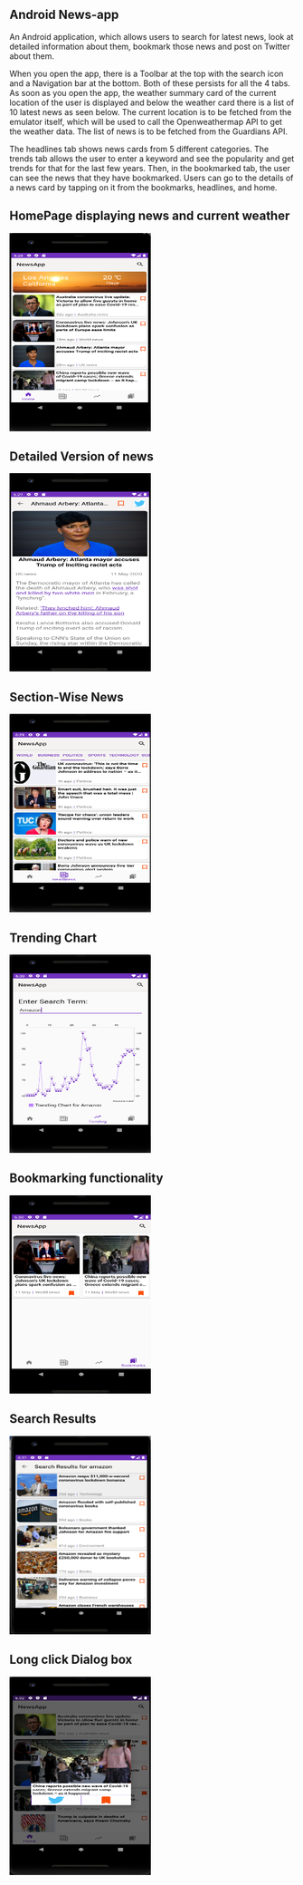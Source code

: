 ## Android News-app ##
An Android application, which allows users to search for latest news, look at detailed information about them, bookmark those news and post on Twitter about them.

When you open the app, there is a Toolbar at the top with the search icon and a Navigation bar at the bottom. Both of these persists for all the 4 tabs.
As soon as you open the app, the weather summary card of the current location of the user is displayed and below the weather card there is a list of 10 latest news as seen below. The current location is to be fetched from the emulator itself, which will be used to call the Openweathermap API to get the weather data.
The list of news is to be fetched from the Guardians API.

The headlines tab shows news cards from 5 different categories. The trends tab allows the user to enter a keyword and see the popularity and get trends for that for the last few years. Then, in the bookmarked tab, the user can see the news that they have bookmarked. Users can go to the details of a news card by tapping on it from the bookmarks, headlines, and home.

<h2>HomePage displaying news and current weather</h2>
<img src="1.png" width="250" height="350" />

<h2>Detailed Version of news</h2>
<img src="2.png" width="250" height="350" />

<h2>Section-Wise News</h2>
<img src="3.png"  width="250" height="350"/>

<h2>Trending Chart </h2>
<img src="4.png"  width="250" height="350"/>

<h2>Bookmarking functionality</h2>
<img src="5.png" width="250" height="350" />


<h2>Search Results</h2>
<img src="6.png"  width="250" height="350"/>

<h2>Long click Dialog box</h2>
<img src="7.png"  width="250" height="350"/>
